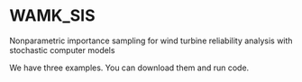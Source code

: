 # WAMK_SIS
Nonparametric importance sampling for wind turbine reliability analysis with stochastic computer models

We have three examples. You can download them and run code.
